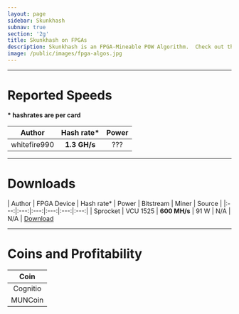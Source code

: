 ```yaml
---
layout: page
sidebar: Skunkhash
subnav: true
section: '2g'
title: Skunkhash on FPGAs
description: Skunkhash is an FPGA-Mineable POW Algorithm.  Check out the comparison to top end GPUs.  
image: /public/images/fpga-algos.jpg
---
```


---

# Reported Speeds

**\* hashrates are per card**

| Author | Hash rate* | Power | 
|:---:|:---:|:---:|
| whitefire990 | <b>1.3 GH/s</b> | ??? |

---

# Downloads

| Author | FPGA Device | Hash rate* | Power | Bitstream | Miner | Source |
|:---:|:---:|:---:|:---:|:---:|:---:|
| Sprocket | VCU 1525 | <b>600 MH/s</b> | 91 W | N/A | N/A | [Download](https://github.com/sprocket-fpga/FPGA_Mining_AWS/tree/master/skunk)

---

# Coins and Profitability

| Coin | 
|:---:|
| Cognitio |
| MUNCoin |
